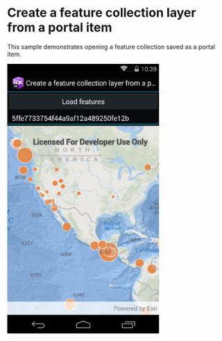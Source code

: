 # Create a feature collection layer from a portal item

This sample demonstrates opening a feature collection saved as a portal item.

<img src="FeatureCollectionLayerFromPortal.jpg" width="350"/>



